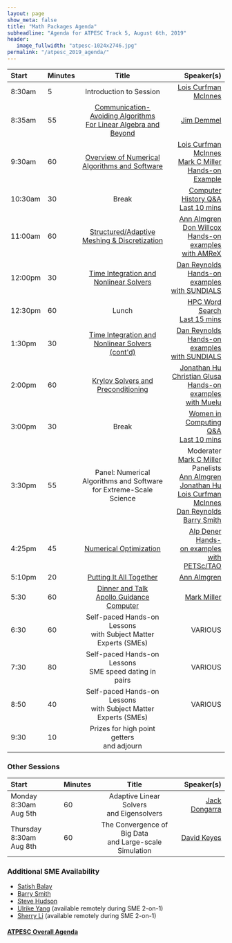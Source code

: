 ```yaml
---
layout: page
show_meta: false
title: "Math Packages Agenda"
subheadline: "Agenda for ATPESC Track 5, August 6th, 2019"
header:
   image_fullwidth: "atpesc-1024x2746.jpg"
permalink: "/atpesc_2019_agenda/"
---
```



|Start|Minutes|Title|Speaker(s)|
|:----|:------|:---:|------:|
|8:30am|5|Introduction to Session|[Lois Curfman McInnes][lcm]|
|8:35am|55|[Communication-Avoiding Algorithms<br>For Linear Algebra and Beyond][XX] |[Jim Demmel][jd]|
|9:30am|60|[Overview of Numerical<br>Algorithms and Software][XX] |[Lois Curfman McInnes][lcm]<br>[Mark C Miller][mcm]<br>[Hands-on Example][l27]|
|10:30am|30|Break|[Computer History Q&A<br>Last 10 mins][game1]|
|11:00am|60|[Structured/Adaptive<br>Meshing & Discretization][XX] |[Ann Almgren][aa]<br>[Don Willcox][dw]<br>[Hands-on examples][l28]<br>[with AMReX][w20]|
|12:00pm|30|[Time Integration and<br>Nonlinear Solvers][XX] |[Dan Reynolds][dr]<br>[Hands-on examples][l22]<br>[with SUNDIALS][w23]|
|12:30pm|60|Lunch|[HPC Word Search<br>Last 15 mins][game3]|
|1:30pm|30|[Time Integration and<br>Nonlinear Solvers (cont'd)][XX] |[Dan Reynolds][dr]<br>[Hands-on examples][l22]<br>[with SUNDIALS][w23]|
|2:00pm|60|[Krylov Solvers and<br>Preconditioning][XX] | [Jonathan Hu][jh]<br>[Christian Glusa][cg]<br>[Hands-on examples][l23]<br>[with Muelu][w24]|
|3:00pm|30|Break|[Women in Computing Q&A<br>Last 10 mins][game2]|
|3:30pm|55|Panel: Numerical Algorithms and Software<br>for Extreme-Scale Science | Moderater<br>[Mark C Miller][mcm]<br>Panelists<br>[Ann Almgren][aa]<br>[Jonathan Hu][jh]<br>[Lois Curfman McInnes][lcm]<br>[Dan Reynolds][dr]<br>[Barry Smith][bs]|
|4:25pm|45|[Numerical Optimization][XX] |[Alp Dener][ad]<br>[Hands-on&nbsp;examples][l25]<br>[with PETSc/TAO][w10]|
|5:10pm|20|[Putting It All Together][XX] |[Ann Almgren][aa]|
|5:30|60|[Dinner and Talk<br>Apollo Guidance Computer][XX] | [Mark Miller][mcm]|
|6:30|60|Self-paced Hands-on Lessons<br>with Subject Matter Experts (SMEs)|VARIOUS|
|7:30|80|Self-paced Hands-on Lessons<br>SME speed dating in pairs|VARIOUS|
|8:50|40|Self-paced Hands-on Lessons<br>with Subject Matter Experts (SMEs)|VARIOUS|
|9:30|10|Prizes for high point getters<br>and adjourn||

### Other Sessions 

|Start|Minutes|Title|Speaker(s)|
|:----|:------|:---:|------:|
|Monday 8:30am<br>Aug 5th|60|Adaptive Linear Solvers<br>and Eigensolvers|[Jack Dongarra][jd2]|
|Thursday 8:30am<br>Aug 8th|60|The Convergence of Big Data<br>and Large-scale Simulation|[David Keyes][dk]|

### Additional SME Availability

* [Satish Balay][sb]
* [Barry Smith][bs]
* [Steve Hudson][sh]
* [Ulrike Yang][uy] (available remotely during SME 2-on-1)
* [Sherry Li][sl]  (available remotely during SME 2-on-1)

#### [ATPESC Overall Agenda](http://extremecomputingtraining.anl.gov/agenda-2019/)

[XX]: http://extremecomputingtraining.anl.gov/agenda-2019
[m1]: <mailto:curfman@mcs.anl.gov>
[m2]: <mailto:tmunson@mcs.anl.gov>
[m3]: <mailto:hongzh@mcs.anl.gov>
[m4]: <mailto:miller86@llnl.gov>
[m5]: <mailto:ASAlmgren@lbl.gov>
[m6]: <mailto:DEWillcox@lbl.gov>
[m7]: <mailto:demmel@cs.berkeley.edu>
[m8]: <mailto:reynolds@smu.edu>
[m9]: <mailto:jhu@sandia.gov>
[m10]: <mailto:caglusa@sandia.gov>
[m11]: <mailto:bsmith@mcs.anl.gov>
[m12]: <mailto:adener@anl.gov>


[w1]: https://ccse.lbl.gov/index.html
[w2]: https://computation.llnl.gov
[w10]: http://www.mcs.anl.gov/petsc
[w12]: https://www.mcs.anl.gov
[w15]: http://crd.lbl.gov
[w19]: http://www.mcs.anl.gov/research/projects/tao/tao-deprecated/index.html
[w20]: https://amrex-codes.github.io
[w21]: https://eecs.berkeley.edu
[w22]: https://www.smu.edu/Dedman/academics/departments/math
[w23]: https://computation.llnl.gov/projects/sundials
[w24]: https://trilinos.github.io/muelu.html
[w25]: https://xsdk.info


[l21]: ../lessons/mfem_convergence/
[l22]: ../lessons/time_integrators/sundials
[l23]: ../lessons/krylov_amg/
[l24]: ../lessons/superlu_mfem/
[l25]: ../lessons/obstacle_tao/
[l27]: ../lessons/hand_coded_heat/
[l28]: ../lessons/amrex/

[lcm]: {{site.url}}{{site.baseurl}}/presenters/#lois-curfman-mcinnes
[mcm]: {{site.url}}{{site.baseurl}}/presenters/#mark-c-miller
[aa]: {{site.url}}{{site.baseurl}}/presenters/#ann-almgren
[dw]: {{site.url}}{{site.baseurl}}/presenters/#don-willcox
[dr]: {{site.url}}{{site.baseurl}}/presenters/#dan-reynolds
[dg]: {{site.url}}{{site.baseurl}}/presenters/#christian-glusa
[jh]: {{site.url}}{{site.baseurl}}/presenters/#jonathan-hu
[cg]: {{site.url}}{{site.baseurl}}/presenters/#christian-glusa
[ad]: {{site.url}}{{site.baseurl}}/presenters/#alp-dener
[sb]: {{site.url}}{{site.baseurl}}/presenters/#satish-balay
[bs]: {{site.url}}{{site.baseurl}}/presenters/#barry-smith
[uy]: {{site.url}}{{site.baseurl}}/presenters/#ulrike-yang
[sl]: {{site.url}}{{site.baseurl}}/presenters/#x-sherry-li
[jd]: {{site.url}}{{site.baseurl}}/presenters/#jim-demmel
[dk]: {{site.url}}{{site.baseurl}}/presenters/#david-keyes
[jd2]: {{site.url}}{{site.baseurl}}/presenters/#jack-dongarra
[sh]: {{site.url}}{{site.baseurl}}/presenters/#steve-hudson

[game1]: https://docs.google.com/forms/d/e/1FAIpQLSfxZ4UQyJAvQzsB80oLQ6NQ1pQDLYEVTF1RuNftSSvcmb78sg/viewform?usp=sf_link
[game2]: https://docs.google.com/forms/d/e/1FAIpQLSfKk7H2aW2eUfRzgZ5EP1jxVrulT9c23MEe7cD3_paOIqUCnQ/viewform?usp=sf_link
[game3]: https://docs.google.com/forms/d/e/1FAIpQLSdh5_OhuhV9jDEoYtgO3fsFO-rwoJ1pay62zMgcDi-vFuYFow/viewform?usp=sf_link
